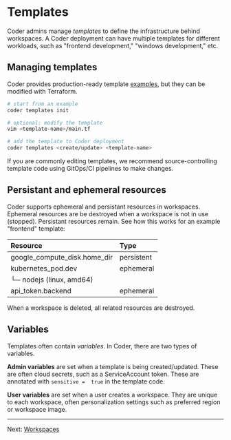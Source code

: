 # Templates

Coder admins manage *templates* to define the infrastructure behind workspaces. A Coder deployment can have multiple templates for different workloads, such as "frontend development," "windows development," etc.

## Managing templates

Coder provides production-ready template [examples](../examples/), but they can be modified with Terraform.

```sh
# start from an example
coder templates init

# optional: modify the template
vim <template-name>/main.tf

# add the template to Coder deployment
coder templates <create/update> <template-name>
```

If you are commonly editing templates, we recommend source-controlling template code using GitOps/CI pipelines to make changes.

## Persistant and ephemeral resources

Coder supports ephemeral and persistant resources in workspaces. Ephemeral resources are be destroyed when a workspace is not in use (stopped). Persistant resources remain. See how this works for an example "frontend" template:

| Resource                     | Type       |
| :--------------------------- | :--------- |
| google_compute_disk.home_dir | persistent |
| kubernetes_pod.dev           | ephemeral  |
| └─ nodejs (linux, amd64)     |            |
| api_token.backend            | ephemeral  |

When a workspace is deleted, all related resources are destroyed.

## Variables

Templates often contain *variables*. In Coder, there are two types of variables.

**Admin variables** are set when a template is being created/updated. These are often cloud secrets, such as a ServiceAccount token. These are annotated with `sensitive =  true` in the template code.

**User variables** are set when a user creates a workspace. They are unique to each workspace, often personalization settings such as preferred region or workspace image.

---

Next: [Workspaces](./workspaces.md)
